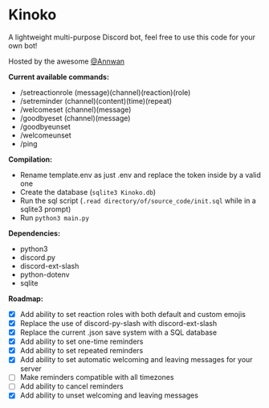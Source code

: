 # Kinoko
A lightweight multi-purpose Discord bot, feel free to use this code for your own bot!

Hosted by the awesome [@Annwan](https://github.com/Annwan)

**Current available commands:**
- /setreactionrole (message)(channel)(reaction)(role) 
- /setreminder (channel)(content)(time)(repeat)
- /welcomeset (channel)(message)
- /goodbyeset (channel)(message)
- /goodbyeunset
- /welcomeunset
- /ping 

**Compilation:**
- Rename template.env as just .env and replace the token inside by a valid one
- Create the database (```sqlite3 Kinoko.db```)
- Run the sql script (```.read directory/of/source_code/init.sql``` while in a sqlite3 prompt)
- Run ```python3 main.py```

**Dependencies:**
- python3
- discord.py 
- discord-ext-slash
- python-dotenv
- sqlite

**Roadmap:**
- [x] Add ability to set reaction roles with both default and custom emojis  
- [x] Replace the use of discord-py-slash with discord-ext-slash 
- [x] Replace the current .json save system with a SQL database
- [x] Add ability to set one-time reminders 
- [X] Add ability to set repeated reminders
- [X] Add ability to set automatic welcoming and leaving messages for your server
- [ ] Make reminders compatible with all timezones
- [ ] Add ability to cancel reminders
- [X] Add ability to unset welcoming and leaving messages
